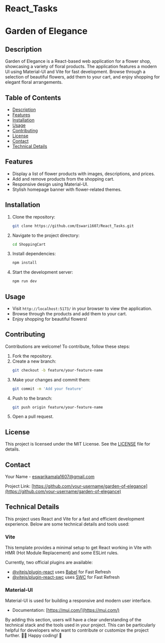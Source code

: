 # React_Tasks
# Garden of Elegance

## Description

Garden of Elegance is a React-based web application for a flower shop, showcasing a variety of floral products. The application features a modern UI using Material-UI and Vite for fast development. Browse through a selection of beautiful flowers, add them to your cart, and enjoy shopping for elegant floral arrangements.

## Table of Contents

- [Description](#description)
- [Features](#features)
- [Installation](#installation)
- [Usage](#usage)
- [Contributing](#contributing)
- [License](#license)
- [Contact](#contact)
- [Technical Details](#technical-details)

## Features

- Display a list of flower products with images, descriptions, and prices.
- Add and remove products from the shopping cart.
- Responsive design using Material-UI.
- Stylish homepage banner with flower-related themes.

## Installation

1. Clone the repository:
    ```sh
    git clone https://github.com/Eswari1607/React_Tasks.git
    ```

2. Navigate to the project directory:
    ```sh
    cd ShoppingCart
    ```

3. Install dependencies:
    ```sh
    npm install
    ```

4. Start the development server:
    ```sh
    npm run dev
    ```

## Usage

- Visit `http://localhost:5173/` in your browser to view the application.
- Browse through the products and add them to your cart.
- Enjoy shopping for beautiful flowers!

## Contributing

Contributions are welcome! To contribute, follow these steps:

1. Fork the repository.
2. Create a new branch:
    ```sh
    git checkout -b feature/your-feature-name
    ```
3. Make your changes and commit them:
    ```sh
    git commit -m 'Add your feature'
    ```
4. Push to the branch:
    ```sh
    git push origin feature/your-feature-name
    ```
5. Open a pull request.

## License

This project is licensed under the MIT License. See the [LICENSE](LICENSE) file for details.

## Contact

Your Name - eswarikamala1607@gmail.com

Project Link: [https://github.com/your-username/garden-of-elegance](https://github.com/your-username/garden-of-elegance)

## Technical Details

This project uses React and Vite for a fast and efficient development experience. Below are some technical details and tools used:

### Vite

This template provides a minimal setup to get React working in Vite with HMR (Hot Module Replacement) and some ESLint rules.

Currently, two official plugins are available:

- [@vitejs/plugin-react](https://github.com/vitejs/vite-plugin-react/blob/main/packages/plugin-react/README.md) uses [Babel](https://babeljs.io/) for Fast Refresh
- [@vitejs/plugin-react-swc](https://github.com/vitejs/vite-plugin-react-swc) uses [SWC](https://swc.rs/) for Fast Refresh

### Material-UI

Material-UI is used for building a responsive and modern user interface.

- Documentation: [https://mui.com/](https://mui.com/)

By adding this section, users will have a clear understanding of the technical stack and the tools used in your project. This can be particularly helpful for developers who want to contribute or customize the project further. 🌸💐 Happy coding! 🚀
